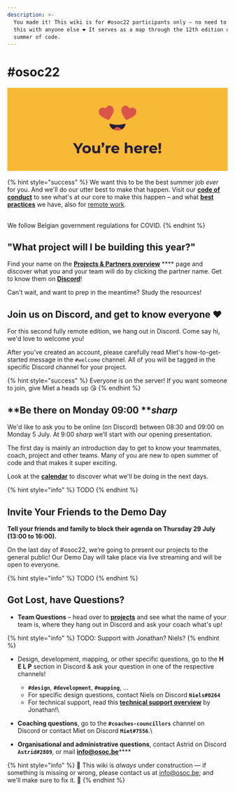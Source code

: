 ```yaml
---
description: >-
  You made it! This wiki is for #osoc22 participants only – no need to share
  this with anyone else ❤ It serves as a map through the 12th edition of open
  summer of code.
---
```


# #osoc22



![You made it, we're so happy you are here!](<.gitbook/assets/Screenshot 2020-06-18 at 14.41.43.png>)

{% hint style="success" %}
We want this to be the best summer job _ever_ for you. And we'll do our utter best to make that happen. Visit our [**code of conduct**](https://help.osoc.be/global/code-of-conduct) to see what's at our core to make this happen – and what [**best practices**](https://help.osoc.be/global/way-of-work) we have, also for [remote work](https://help.osoc.be/global/way-of-work/working-together-in-a-remote-setting).

\
We follow Belgian government regulations for COVID.
{% endhint %}

## "What project will I be building this year?"

Find your name on the [**Projects & Partners overview**](projects-partners/projects-partners-overview.md) **** page and discover what you and your team will do by clicking the partner name. Get to know them on [**Discord**](./#join-us-on-discord-and-get-to-know-everyone)!

Can't wait, and want to prep in the meantime? Study the resources!

## Join us on Discord, and get to know everyone ❤

For this second fully remote edition, we hang out in Discord. Come say hi, we'd love to welcome you!

After you’ve created an account, please carefully read Miet's how-to-get-started message in the `#welcome` channel. All of you will be tagged in the specific Discord channel for your project.

{% hint style="success" %}
Everyone is on the server! If you want someone to join, give Miet a heads up 😘
{% endhint %}

## **Be there on Monday 09:00 **_**sharp**_

We'd like to ask you to be online (on Discord) between 08:30 and 09:00 on Monday 5 July. At 9:00 _sharp_ we’ll start with our opening presentation.

The first day is mainly an introduction day to get to know your teammates, coach, project and other teams. Many of you are new to open summer of code and that makes it super exciting.

Look at the [**calendar**](calendar-for-osoc22-belgium/) to discover what we'll be doing in the next days.

{% hint style="info" %}
TODO
{% endhint %}

## **Invite Your Friends to the Demo Day**

**Tell your friends and family to block their agenda on Thursday 29 July (13:00 to 16:00).**

On the last day of #osoc22, we’re going to present our projects to the general public! Our Demo Day will take place via live streaming and will be open to everyone.

{% hint style="info" %}
TODO
{% endhint %}

## Got Lost, have Questions?

* **Team Questions** – head over to [**projects**](projects-partners/projects-partners-overview.md) and see what the name of your team is, where they hang out in Discord and ask your coach what's up!

{% hint style="info" %}
TODO: Support with Jonathan? Niels?
{% endhint %}

* Design, development, mapping, or other specific questions, go to the **H E L P** section in Discord & ask your question in one of the respective channels!
  * **`#design`**, **`#development`**, **`#mapping`**, ...&#x20;
  * For specific design questions, contact Niels on Discord **`Niels#0264`**
  * For technical support, read this [**technical support overview**](https://github.com/osoc21/technical-support) by Jonathan!\

* **Coaching questions**, go to the **`#coaches-councillors`** channel on Discord or contact Miet on Discord **`Miet#7556`**.\

* **Organisational and administrative questions**, contact Astrid on Discord **`Astrid#2809`**, or mail [**info@osoc.be**](mailto:info@osoc.be)****

{% hint style="info" %}
🚧 This wiki is _always_ under construction — if something is missing or wrong, please contact us at info@osoc.be; and we'll make sure to fix it. 🚧
{% endhint %}
